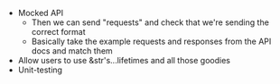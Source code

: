 - Mocked API
  - Then we can send "requests" and check that we're sending the correct format
  - Basically take the example requests and responses from the API docs and match them
- Allow users to use &str's...lifetimes and all those goodies
- Unit-testing

